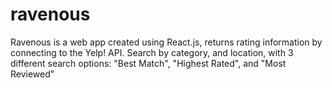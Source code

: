 # ravenous
Ravenous is a web app created using React.js, returns rating information by connecting to the Yelp! API. Search by category, and location, with 3 different search options: "Best Match", "Highest Rated", and "Most Reviewed"

